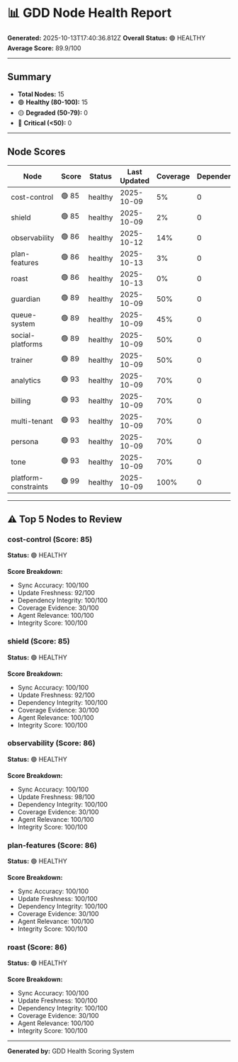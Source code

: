 # 📊 GDD Node Health Report

**Generated:** 2025-10-13T17:40:36.812Z
**Overall Status:** 🟢 HEALTHY
**Average Score:** 89.9/100

---

## Summary

- **Total Nodes:** 15
- 🟢 **Healthy (80-100):** 15
- 🟡 **Degraded (50-79):** 0
- 🔴 **Critical (<50):** 0

---

## Node Scores

| Node | Score | Status | Last Updated | Coverage | Dependencies | Issues |
|------|-------|--------|--------------|----------|--------------|--------|
| cost-control | 🟢 85 | healthy | 2025-10-09 | 5% | 0 | 0 |
| shield | 🟢 85 | healthy | 2025-10-09 | 2% | 0 | 0 |
| observability | 🟢 86 | healthy | 2025-10-12 | 14% | 0 | 0 |
| plan-features | 🟢 86 | healthy | 2025-10-13 | 3% | 0 | 0 |
| roast | 🟢 86 | healthy | 2025-10-13 | 0% | 0 | 0 |
| guardian | 🟢 89 | healthy | 2025-10-09 | 50% | 0 | 0 |
| queue-system | 🟢 89 | healthy | 2025-10-09 | 45% | 0 | 0 |
| social-platforms | 🟢 89 | healthy | 2025-10-09 | 50% | 0 | 0 |
| trainer | 🟢 89 | healthy | 2025-10-09 | 50% | 0 | 0 |
| analytics | 🟢 93 | healthy | 2025-10-09 | 70% | 0 | 0 |
| billing | 🟢 93 | healthy | 2025-10-09 | 70% | 0 | 0 |
| multi-tenant | 🟢 93 | healthy | 2025-10-09 | 70% | 0 | 0 |
| persona | 🟢 93 | healthy | 2025-10-09 | 70% | 0 | 0 |
| tone | 🟢 93 | healthy | 2025-10-09 | 70% | 0 | 0 |
| platform-constraints | 🟢 99 | healthy | 2025-10-09 | 100% | 0 | 0 |

---

## ⚠️ Top 5 Nodes to Review

### cost-control (Score: 85)

**Status:** 🟢 HEALTHY

**Score Breakdown:**
- Sync Accuracy: 100/100
- Update Freshness: 92/100
- Dependency Integrity: 100/100
- Coverage Evidence: 30/100
- Agent Relevance: 100/100
- Integrity Score: 100/100


### shield (Score: 85)

**Status:** 🟢 HEALTHY

**Score Breakdown:**
- Sync Accuracy: 100/100
- Update Freshness: 92/100
- Dependency Integrity: 100/100
- Coverage Evidence: 30/100
- Agent Relevance: 100/100
- Integrity Score: 100/100


### observability (Score: 86)

**Status:** 🟢 HEALTHY

**Score Breakdown:**
- Sync Accuracy: 100/100
- Update Freshness: 98/100
- Dependency Integrity: 100/100
- Coverage Evidence: 30/100
- Agent Relevance: 100/100
- Integrity Score: 100/100


### plan-features (Score: 86)

**Status:** 🟢 HEALTHY

**Score Breakdown:**
- Sync Accuracy: 100/100
- Update Freshness: 100/100
- Dependency Integrity: 100/100
- Coverage Evidence: 30/100
- Agent Relevance: 100/100
- Integrity Score: 100/100


### roast (Score: 86)

**Status:** 🟢 HEALTHY

**Score Breakdown:**
- Sync Accuracy: 100/100
- Update Freshness: 100/100
- Dependency Integrity: 100/100
- Coverage Evidence: 30/100
- Agent Relevance: 100/100
- Integrity Score: 100/100


---

**Generated by:** GDD Health Scoring System
